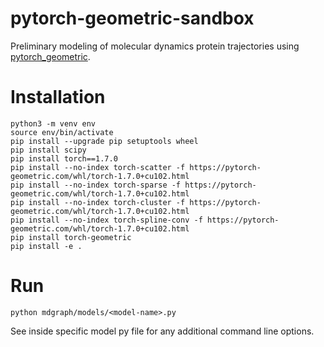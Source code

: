 # pytorch-geometric-sandbox

Preliminary modeling of molecular dynamics protein trajectories using [pytorch_geometric](https://github.com/rusty1s/pytorch_geometric).

# Installation
```
python3 -m venv env
source env/bin/activate
pip install --upgrade pip setuptools wheel
pip install scipy
pip install torch==1.7.0
pip install --no-index torch-scatter -f https://pytorch-geometric.com/whl/torch-1.7.0+cu102.html
pip install --no-index torch-sparse -f https://pytorch-geometric.com/whl/torch-1.7.0+cu102.html
pip install --no-index torch-cluster -f https://pytorch-geometric.com/whl/torch-1.7.0+cu102.html
pip install --no-index torch-spline-conv -f https://pytorch-geometric.com/whl/torch-1.7.0+cu102.html
pip install torch-geometric
pip install -e .
```

# Run
```
python mdgraph/models/<model-name>.py
```
See inside specific model py file for any additional command line options.
